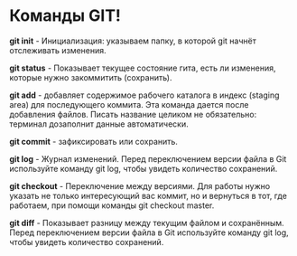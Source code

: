 # Команды GIT!

**git init** - Инициализация: указываем папку, в которой git начнёт отслеживать изменения.

**git status** - Показывает текущее состояние гита, есть ли изменения, которые нужно закоммитить (сохранить).

**git add** - добавляет содержимое рабочего каталога в индекс (staging area) для последующего коммита. Эта команда дается после добавления файлов. Писать название целиком не обязательно: терминал дозаполнит данные автоматически.

**git commit** - зафиксировать или сохранить.

**git log** - Журнал изменений. Перед переключением версии файла в Git используйте команду git log, чтобы увидеть количество сохранений.

**git checkout** - Переключение между версиями. Для работы нужно указать не только
интересующий вас коммит, но и вернуться в тот, где работаем, при помощи команды
git checkout master.

**git diff** - Показывает разницу между текущим файлом и сохранённым. Перед переключением версии файла в Git используйте команду git log, чтобы увидеть
количество сохранений.
